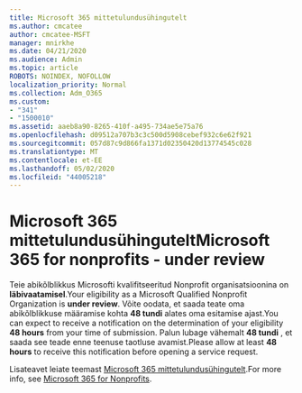 ```yaml
---
title: Microsoft 365 mittetulundusühingutelt
ms.author: cmcatee
author: cmcatee-MSFT
manager: mnirkhe
ms.date: 04/21/2020
ms.audience: Admin
ms.topic: article
ROBOTS: NOINDEX, NOFOLLOW
localization_priority: Normal
ms.collection: Adm_O365
ms.custom:
- "341"
- "1500010"
ms.assetid: aaeb8a90-8265-410f-a495-734ae5e75a76
ms.openlocfilehash: d09512a707b3c3c500d5908cebef932c6e62f921
ms.sourcegitcommit: 057d87c9d866fa1371d02350420d13774545c028
ms.translationtype: MT
ms.contentlocale: et-EE
ms.lasthandoff: 05/02/2020
ms.locfileid: "44005218"
---
```

# <a name="microsoft-365-for-nonprofits---under-review"></a><span data-ttu-id="a036c-102">Microsoft 365 mittetulundusühingutelt</span><span class="sxs-lookup"><span data-stu-id="a036c-102">Microsoft 365 for nonprofits - under review</span></span>

<span data-ttu-id="a036c-103">Teie abikõlblikkus Microsofti kvalifitseeritud Nonprofit organisatsioonina on **läbivaatamisel**.</span><span class="sxs-lookup"><span data-stu-id="a036c-103">Your eligibility as a Microsoft Qualified Nonprofit Organization is **under review**.</span></span> <span data-ttu-id="a036c-104">Võite oodata, et saada teate oma abikõlblikkuse määramise kohta **48 tundi** alates oma esitamise ajast.</span><span class="sxs-lookup"><span data-stu-id="a036c-104">You can expect to receive a notification on the determination of your eligibility **48 hours** from your time of submission.</span></span> <span data-ttu-id="a036c-105">Palun lubage vähemalt **48 tundi** , et saada see teade enne teenuse taotluse avamist.</span><span class="sxs-lookup"><span data-stu-id="a036c-105">Please allow at least **48 hours** to receive this notification before opening a service request.</span></span> 

<span data-ttu-id="a036c-106">Lisateavet leiate teemast [Microsoft 365 mittetulundusühingutelt](https://www.microsoft.com/nonprofits/microsoft-365).</span><span class="sxs-lookup"><span data-stu-id="a036c-106">For more info, see [Microsoft 365 for Nonprofits](https://www.microsoft.com/nonprofits/microsoft-365).</span></span> 

